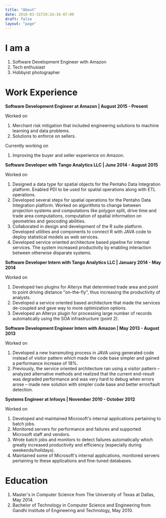 ```yaml
---
title: "About"
date: 2018-03-31T19:24:34-07:00
draft: false
layout: "page"
---
```

# I am a 
1. Software Development Engineer with Amazon
2. Tech enthusiast
3. Hobbyist photographer

# Work Experience
**Software Development Engineer at Amazon | August 2015 - Present**

Worked on

1. Merchant risk mitigation that included engineering solutions to machine learning and data problems.
2. Solutions to enforce on sellers.

Currently working on

1. Improving the buyer and seller experience on Amazon.

**Software Developer with Tango Analytics LLC | June 2014 - August 2015**

Worked on

1. Designed a data type for spatial objects for the Pentaho Data Integration platform. Enabled PDI to be used for spatial operations along with ETL operations.
2. Developed several steps for spatial operations for the Pentaho Data Integration platform. Worked on algorithms to change between projection systems and computations like polygon split, drive time and trade area computations, computation of spatial information on geometries and geocoding abilities.
3. Collaborated in design and development of the R suite platform. Developed utilities and components to connect R with JAVA code to deploy statistical models as web services.
4. Developed service oriented architecture based pipeline for internal services. The system increased productivity by enabling interaction between otherwise disparate systems.

**Software Developer Intern with Tango Analytics LLC | January 2014 - May 2014**

Worked on

1. Developed two plugins for Alteryx that determined trade area and point to point driving distance "on-the-fly", thus increasing the productivity of analysts.
2. Developed a service oriented based architecture that made the services de-coupled and gave way to more optimization options.
3. Developed an Alteryx plugin for processing large number of records automatically using the SOA infrastructure (point 2).

**Software Development Engineer Intern with Amazon | May 2013 - August 2013**

Worked on

1. Developed a new transmuting process in JAVA using generated code instead of visitor pattern which made the code base simpler and gained a performance increase of 18%. 
2. Previously, the service oriented architecture ran using a visitor pattern – analyzed alternative methods and realized that the current end-result was degraded performance and was very hard to debug when errors arose – 
made new solution with simpler code base and better error/fault detection.

**Systems Engineer at Infosys | November 2010 - October 2012**

Worked on

1. Developed and maintained Microsoft's internal applications pertaining to batch jobs. 
2. Monitored servers for performance and failures and supported Microsoft staff and vendors. 
3. Wrote batch jobs and monitors to detect failures automatically which greatly increased productivity and 
efficiency (especially during weekends/holidays). 
4. Maintained some of Microsoft's internal applications, monitored servers pertaining to these applications and fine-tuned databases.

# Education
1. Master's in Computer Science from The University of Texas at Dallas, May 2014.
2. Bachelor of Technology in Computer Science and Engineering from Gandhi Institute of Engineering and Technology, May 2010.